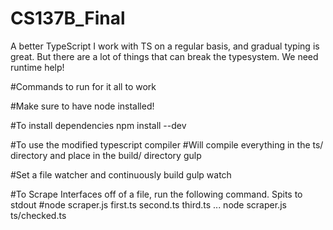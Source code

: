 # CS137B_Final
A better TypeScript
I work with TS on a regular basis, and gradual typing is great. But there are a lot of things that can break the typesystem.
We need runtime help!

#Commands to run for it all to work

#Make sure to have node installed!

#To install dependencies
npm install --dev

#To use the modified typescript compiler
#Will compile everything in the ts/ directory and place in the build/ directory
gulp

#Set a file watcher and continuously build
gulp watch

#To Scrape Interfaces off of a file, run the following command. Spits to stdout
#node scraper.js first.ts second.ts third.ts ...
node scraper.js ts/checked.ts